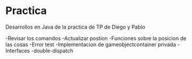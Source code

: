 # Practica

Desarrollos en Java de la practica de TP de Diego y Pablo

-Revisar los comandos
-Actualizar postion
-Funciones sobre la posicion de las cosas
-Error test
-Implementacion de gameobjectcontainer privada
-Interfaces
-double-dispatch 
